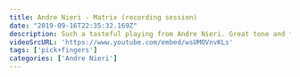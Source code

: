 ```yaml
---
title: Andre Nieri - Matrix (recording session)
date: "2019-09-16T22:35:32.169Z"
description: Such a tasteful playing from Andre Nieri. Great tone and feel. I'm still blown away by his ability to combine the pick and fingers in one melodic line. 
videoSrcURL: 'https://www.youtube.com/embed/wsUMOVnvKLs'
tags: ['pick+fingers']
categories: ['Andre Nieri']
---
```

